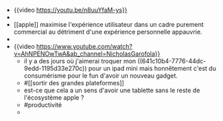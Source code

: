 - {{video https://youtu.be/n8uuYfaM-ys}}
-
- [[apple]] maximise l'expérience utilisateur dans un cadre purement commercial au détriment d'une expérience personnelle appauvrie.
-
- {{video https://www.youtube.com/watch?v=AhNPENOwTwA&ab_channel=NicholasGarofola}}
	- il y a des jours où j'aimerai troquer mon ((641c10b4-7776-44dc-9edd-1195d33e270c)) pour un ipad mini mais honnêtement c'est du consumérisme pour le fun d'avoir un nouveau gadget.
	- #[[sortir des grandes plateformes]]
	- est-ce que cela a un sens d'avoir une tablette sans le reste de l'écosystème apple ?
	- #productivité
	-